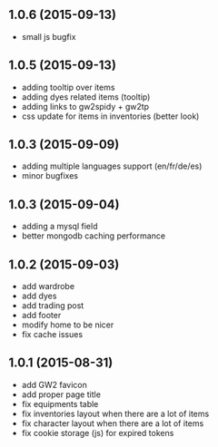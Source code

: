 ## 1.0.6 (2015-09-13)

  - small js bugfix

## 1.0.5 (2015-09-13)

  - adding tooltip over items
  - adding dyes related items (tooltip)
  - adding links to gw2spidy + gw2tp
  - css update for items in inventories (better look)

## 1.0.3 (2015-09-09)

  - adding multiple languages support (en/fr/de/es)
  - minor bugfixes

## 1.0.3 (2015-09-04)

  - adding a mysql field
  - better mongodb caching performance

## 1.0.2 (2015-09-03)

  - add wardrobe
  - add dyes
  - add trading post
  - add footer
  - modify home to be nicer
  - fix cache issues

## 1.0.1 (2015-08-31)

  - add GW2 favicon
  - add proper page title
  - fix equipments table
  - fix inventories layout when there are a lot of items
  - fix character layout when there are a lot of items
  - fix cookie storage (js) for expired tokens

